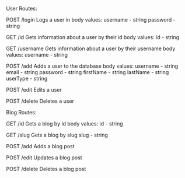 User Routes:

POST /login
Logs a user in
body values:
username - string
password - string

GET /id
Gets information about a user by their id
body values:
id - string

GET /username
Gets information about a user by their username
body values:
username - string

POST /add
Adds a user to the database
body values:
username - string
email - string
password - string
firstName - string
lastName - string
userType - string

POST /edit
Edits a user

POST /delete
Deletes a user

Blog Routes:

GET /id
Gets a blog by id
body values:
id - string

GET /slug
Gets a blog by slug
slug - string

POST /add
Adds a blog post

POST /edit
Updates a blog post

POST /delete
Deletes a blog post